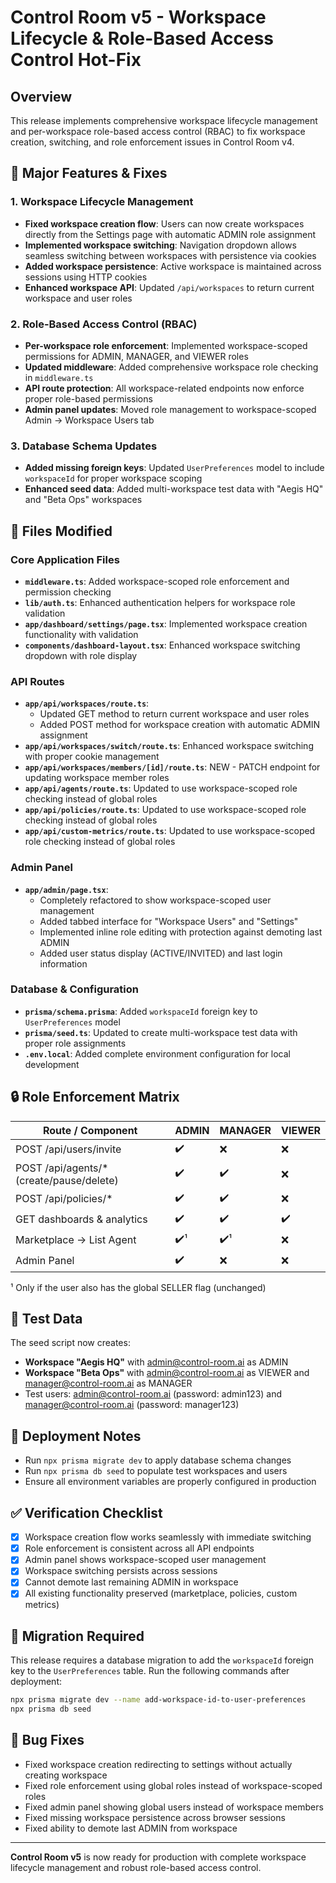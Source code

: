 # Control Room v5 - Workspace Lifecycle & Role-Based Access Control Hot-Fix

## Overview
This release implements comprehensive workspace lifecycle management and per-workspace role-based access control (RBAC) to fix workspace creation, switching, and role enforcement issues in Control Room v4.

## 🔧 Major Features & Fixes

### 1. Workspace Lifecycle Management
- **Fixed workspace creation flow**: Users can now create workspaces directly from the Settings page with automatic ADMIN role assignment
- **Implemented workspace switching**: Navigation dropdown allows seamless switching between workspaces with persistence via cookies
- **Added workspace persistence**: Active workspace is maintained across sessions using HTTP cookies
- **Enhanced workspace API**: Updated `/api/workspaces` to return current workspace and user roles

### 2. Role-Based Access Control (RBAC)
- **Per-workspace role enforcement**: Implemented workspace-scoped permissions for ADMIN, MANAGER, and VIEWER roles
- **Updated middleware**: Added comprehensive workspace role checking in `middleware.ts`
- **API route protection**: All workspace-related endpoints now enforce proper role-based permissions
- **Admin panel updates**: Moved role management to workspace-scoped Admin → Workspace Users tab

### 3. Database Schema Updates
- **Added missing foreign keys**: Updated `UserPreferences` model to include `workspaceId` for proper workspace scoping
- **Enhanced seed data**: Added multi-workspace test data with "Aegis HQ" and "Beta Ops" workspaces

## 📁 Files Modified

### Core Application Files
- **`middleware.ts`**: Added workspace-scoped role enforcement and permission checking
- **`lib/auth.ts`**: Enhanced authentication helpers for workspace role validation
- **`app/dashboard/settings/page.tsx`**: Implemented workspace creation functionality with validation
- **`components/dashboard-layout.tsx`**: Enhanced workspace switching dropdown with role display

### API Routes
- **`app/api/workspaces/route.ts`**: 
  - Updated GET method to return current workspace and user roles
  - Added POST method for workspace creation with automatic ADMIN assignment
- **`app/api/workspaces/switch/route.ts`**: Enhanced workspace switching with proper cookie management
- **`app/api/workspaces/members/[id]/route.ts`**: NEW - PATCH endpoint for updating workspace member roles
- **`app/api/agents/route.ts`**: Updated to use workspace-scoped role checking instead of global roles
- **`app/api/policies/route.ts`**: Updated to use workspace-scoped role checking instead of global roles  
- **`app/api/custom-metrics/route.ts`**: Updated to use workspace-scoped role checking instead of global roles

### Admin Panel
- **`app/admin/page.tsx`**: 
  - Completely refactored to show workspace-scoped user management
  - Added tabbed interface for "Workspace Users" and "Settings"
  - Implemented inline role editing with protection against demoting last ADMIN
  - Added user status display (ACTIVE/INVITED) and last login information

### Database & Configuration
- **`prisma/schema.prisma`**: Added `workspaceId` foreign key to `UserPreferences` model
- **`prisma/seed.ts`**: Updated to create multi-workspace test data with proper role assignments
- **`.env.local`**: Added complete environment configuration for local development

## 🔒 Role Enforcement Matrix

| Route / Component | ADMIN | MANAGER | VIEWER |
|-------------------|-------|---------|--------|
| POST /api/users/invite | ✔️ | ❌ | ❌ |
| POST /api/agents/* (create/pause/delete) | ✔️ | ✔️ | ❌ |
| POST /api/policies/* | ✔️ | ✔️ | ❌ |
| GET dashboards & analytics | ✔️ | ✔️ | ✔️ |
| Marketplace → List Agent | ✔️¹ | ✔️¹ | ❌ |
| Admin Panel | ✔️ | ❌ | ❌ |

¹ Only if the user also has the global SELLER flag (unchanged)

## 🧪 Test Data
The seed script now creates:
- **Workspace "Aegis HQ"** with admin@control-room.ai as ADMIN
- **Workspace "Beta Ops"** with admin@control-room.ai as VIEWER and manager@control-room.ai as MANAGER
- Test users: admin@control-room.ai (password: admin123) and manager@control-room.ai (password: manager123)

## 🚀 Deployment Notes
- Run `npx prisma migrate dev` to apply database schema changes
- Run `npx prisma db seed` to populate test workspaces and users
- Ensure all environment variables are properly configured in production

## ✅ Verification Checklist
- [x] Workspace creation flow works seamlessly with immediate switching
- [x] Role enforcement is consistent across all API endpoints
- [x] Admin panel shows workspace-scoped user management
- [x] Workspace switching persists across sessions
- [x] Cannot demote last remaining ADMIN in workspace
- [x] All existing functionality preserved (marketplace, policies, custom metrics)

## 🔄 Migration Required
This release requires a database migration to add the `workspaceId` foreign key to the `UserPreferences` table. Run the following commands after deployment:

```bash
npx prisma migrate dev --name add-workspace-id-to-user-preferences
npx prisma db seed
```

## 🐛 Bug Fixes
- Fixed workspace creation redirecting to settings without actually creating workspace
- Fixed role enforcement using global roles instead of workspace-scoped roles
- Fixed admin panel showing global users instead of workspace members
- Fixed missing workspace persistence across browser sessions
- Fixed ability to demote last ADMIN from workspace

---

**Control Room v5** is now ready for production with complete workspace lifecycle management and robust role-based access control.
